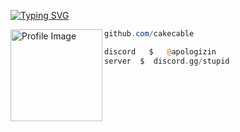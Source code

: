 [![Typing SVG](https://readme-typing-svg.demolab.com?font=Silkscreen&pause=1000&color=FFFFFF&width=435&lines=CRUEL.LOL+%7C+PERSONAL+BIO)](https://git.io/typing-svg)

<img align="left" src="👋" width="147" alt="Profile Image" /> 

```powershell
github.com/cakecable
```

```php
discord   $   @apologizin
server  $  discord.gg/stupid
```

## 
&zwnj;

